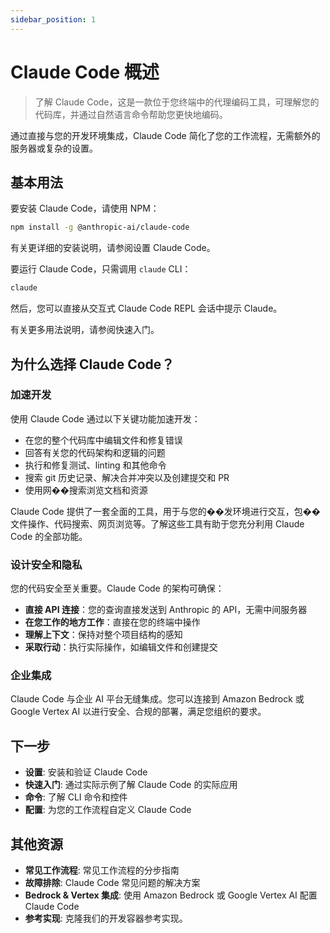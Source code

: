 ```yaml
---
sidebar_position: 1
---
```


# Claude Code 概述

> 了解 Claude Code，这是一款位于您终端中的代理编码工具，可理解您的代码库，并通过自然语言命令帮助您更快地编码。

通过直接与您的开发环境集成，Claude Code 简化了您的工作流程，无需额外的服务器或复杂的设置。

## 基本用法

要安装 Claude Code，请使用 NPM：

```bash
npm install -g @anthropic-ai/claude-code
```

有关更详细的安装说明，请参阅设置 Claude Code。

要运行 Claude Code，只需调用 `claude` CLI：

```bash
claude
```

然后，您可以直接从交互式 Claude Code REPL 会话中提示 Claude。

有关更多用法说明，请参阅快速入门。

## 为什么选择 Claude Code？

### 加速开发

使用 Claude Code 通过以下关键功能加速开发：

*   在您的整个代码库中编辑文件和修复错误
*   回答有关您的代码架构和逻辑的问题
*   执行和修复测试、linting 和其他命令
*   搜索 git 历史记录、解决合并冲突以及创建提交和 PR
*   使用网��搜索浏览文档和资源

Claude Code 提供了一套全面的工具，用于与您的��发环境进行交互，包��文件操作、代码搜索、网页浏览等。了解这些工具有助于您充分利用 Claude Code 的全部功能。

### 设计安全和隐私

您的代码安全至关重要。Claude Code 的架构可确保：

*   **直接 API 连接**：您的查询直接发送到 Anthropic 的 API，无需中间服务器
*   **在您工作的地方工作**：直接在您的终端中操作
*   **理解上下文**：保持对整个项目结构的感知
*   **采取行动**：执行实际操作，如编辑文件和创建提交

### 企业集成

Claude Code 与企业 AI 平台无缝集成。您可以连接到 Amazon Bedrock 或 Google Vertex AI 以进行安全、合规的部署，满足您组织的要求。

## 下一步

*   **设置**: 安装和验证 Claude Code
*   **快速入门**: 通过实际示例了解 Claude Code 的实际应用
*   **命令**: 了解 CLI 命令和控件
*   **配置**: 为您的工作流程自定义 Claude Code

## 其他资源

*   **常见工作流程**: 常见工作流程的分步指南
*   **故障排除**: Claude Code 常见问题的解决方案
*   **Bedrock & Vertex 集成**: 使用 Amazon Bedrock 或 Google Vertex AI 配置 Claude Code
*   **参考实现**: 克隆我们的开发容器参考实现。
